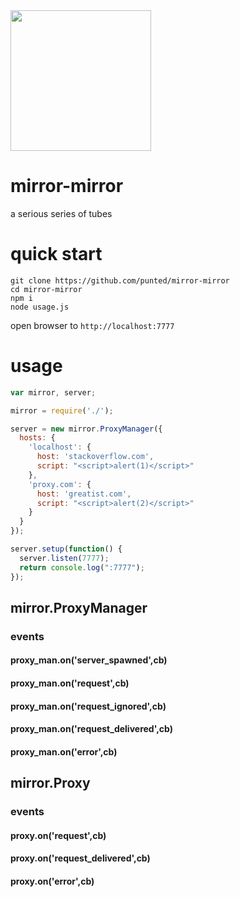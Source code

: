 <img src="https://taky.s3.amazonaws.com/31gm6glfzxkf.svg" height="225">

# mirror-mirror
a serious series of tubes

# quick start

```
git clone https://github.com/punted/mirror-mirror
cd mirror-mirror
npm i
node usage.js
```

open browser to `http://localhost:7777`

# usage

``` javascript
var mirror, server;

mirror = require('./');

server = new mirror.ProxyManager({
  hosts: {
    'localhost': {
      host: 'stackoverflow.com',
      script: "<script>alert(1)</script>"
    },
    'proxy.com': {
      host: 'greatist.com',
      script: "<script>alert(2)</script>"
    }
  }
});

server.setup(function() {
  server.listen(7777);
  return console.log(":7777");
});
```

## mirror.ProxyManager
### events
#### proxy_man.on('server_spawned',cb)
#### proxy_man.on('request',cb)
#### proxy_man.on('request_ignored',cb)
#### proxy_man.on('request_delivered',cb)
#### proxy_man.on('error',cb)

## mirror.Proxy
### events
#### proxy.on('request',cb)
#### proxy.on('request_delivered',cb)
#### proxy.on('error',cb)

